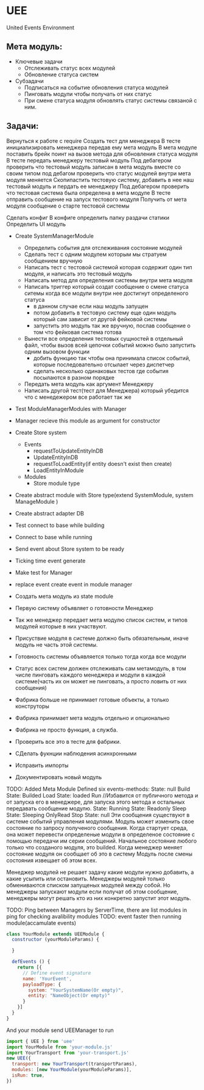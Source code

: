# UEE
United Events Environment
## Мета модуль:
- Ключевые задачи
  - Отслеживать статус всех модулей
  - Обновление статуса систем
- Субзадачи
  - Подписаться на событие обновления статуса модулей
  - Пинговать модули чтобы получать от них статус
  - При смене статуса модуля обновлять статус системы связаной с ним.


## Задачи:
Вернуться к работе с require
Создать тест для менеджера
В тесте инициализировать менеджера передав ему мета модуль
В мета модуле поставить брейк поинт на вызов метода для обновления статуса модуля
В тесте передать менеджеру тестовый модуль
Под дебагером проверить что тестовый модуль записан в мета модуль вместе со своим типом
под дебагом проверить что статус модулей внутри мета модуля меняется
Скопипастить тестовую систему, добавить в нее наш тестовый модуль и пердать ее менеджеру
Под дебагером проверить что тестовая система была определена в мета модуле
В тесте отправить сообщение на запуск тестового модуля
Получить от мета модуля сообщение о старте тестовой системы

Сделать конфиг
В конфиге определить папку раздачи статики
Определить UI модуль


- Create SystemManagerModule
  - Определить события для отслеживания состояние модулей
  - Сделать тест с одним модулем которым мы стратуем сообщением вручную
  - Написать тест с тестовой системой которая содержит один тип модуля, и написать это тестовый модуль
  - Написать метод для определения системы внутри мета модуля
  - Написать триггер который создат сообщение о смене статуса ситемы когда все модули внутри нее достигнут определеного статуса
    - в данном случае если наш модуль запущен
    - потом добавить в тестовую систему еще один модуль который сам зависит от другой фейковой системы
    - запустить это модуль так же вручную, послав сообщение о том что фейковая система готова
  - Вынести все определения тестовых сущностей в отдельный файл, чтобы вызов всей цепочки событий можно было запустить одним вызовом функции
    - добить функцию так чтобы она принимала список событий, которые последовательно отсылает через диспетчер
    - сделать несколько одинаковых тестов где события посылаются в разном порядке
  - Передать мета модуль как аргумент Менеджеру
  - Написать другой тест(тест для Менеджера) который убедится что с менедежером все работает так же

- Test ModuleManagerModules with Manager
- Manager recieve this module as argument for constructor

- Create Store system
  - Events
    - requestToUpdateEntityInDB
    - UpdateEntityInDB
    - requestToLoadEntity(if entity doesn't exist then create)
    - LoadEntityInModule
  - Modules
    - Store module type
  
- Create abstract module with Store type(extend SystemModule, system ManageModule )
- Create abstract adapter DB
- Test connect to base while building
- Connect to base while running
- Send event about Store system to be ready
- Ticking time event generate

- Make test for Manager
- replace event create event in module manager


- Создать мета модуль из state module
- Первую систему объявляет о готовности Менеджер
- Так же менеджер передает мета модулю список систем, и типов модулей которые в них участвуют.
- Присуствие модуля в системе должно быть обязательным, иначе модуль не часть этой системы.
- Готовность системы объявляется только тогда когда все модули
- Статус всех систем должен отслеживать сам метамодуль, в том числе пинговать каждого менеджера и модули в каждой системе(часть их он может не пинговать, а просто ловить от них сообщения)

- Фабрика больше не принимает готовые объекты, а только конструторы
- Фабрика принимает мета модуль отдельно и опционально
- Фабрика не просто функция, а служба.
- Проверить все это в тесте для фабрики.
- СДелать фукнции наблюдения асинхронными
- Исправить импорты
- Документировать новый модуль 



TODO: Added Meta Module
Defined six events-methods:
State: null
Build
State: Builded
Load
State: loaded
Run //Избавится от публичного метода и от запуска его в менеджере, для запуска этого метода и остальных передавать сообщение модулю.
State: Running
State: Readonly
Sleep
State: Sleeping
OnlyRead
Stop
State: null
Эти сообщения существуют в системе событий управления модулями.
Модуль может изменить свое состояние по запросу полученого сообщения.
Когда стартует среда, она может перевести определеные модули в определеное состояние с помощью передачи им серии сообщений.
Начальное состояние любого только что созданого модуля, это builded.
Когда менеджер меняет состояние модуля он сообщает об это в систему
Модуль после смены состояния извещает об этом всех.

Менеджер модулей не решает задачу какие модули нужно добавить, а какие усыпить или остановить.
Менеджеры модулей только обмениваются списком запущеных модулей между собой.
Но менеджеры запускают модули если получат об этом сообщение, менеджеры могут решать кто из них конкретно запустит этот модуль.

TODO: Ping between Managers by ServerTime, there are list modules in ping for checking avalibility modules
TODO: event faster then running module(accamulate events)


```javascript
class YourModule extends UEEModule {
  constructor (yourModuleParams) {

  }

  defEvents () {
    return [{
      // Define event signature 
      name: 'YourEvent', 
      payloadType: { 
        system: "YourSystemName(Or empty)", 
        entity: "NameObject(Or empty)"
      } 
    }]
  }
}
```

And your module send UEEManager to run
```javascript
import { UEE } from 'uee'
import YourModule from 'your-module.js'
import YourTransport from 'your-transport.js'
new UEE({
  transport: new YourTransport(transportParams),
  modules: [new YourModule(yourModuleParams)],
  isRun: true,
})
```